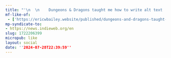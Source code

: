 ```yaml
---
title: "'\n  \n    Dungeons & Dragons taught me how to write alt text  Eric Bailey\n  \n'"
mf-like-of:
 - ['https://ericwbailey.website/published/dungeons-and-dragons-taught-me-how-to-write-alt-text/']
mp-syndicate-to:
- https://news.indieweb.org/en
slug: 1722206399
micropub: like
layout: social
date: ''2024-07-28T22:39:59''
---
```

